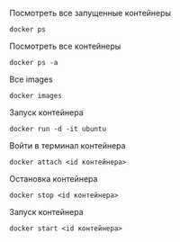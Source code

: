 Посмотреть все запущенные контейнеры
```
docker ps
```
Посмотреть все контейнеры
```
docker ps -a
```
Все images
```
docker images
```
Запуск контейнера
```
docker run -d -it ubuntu
```
Войти в терминал контейнера
```
docker attach <id контейнера>
```
Остановка контейнера
```
docker stop <id контейнера>
```
Запуск контейнера
```
docker start <id контейнера>
```
